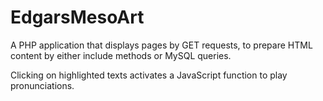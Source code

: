 # EdgarsMesoArt

A PHP application that displays pages by GET requests, to prepare HTML content by either include methods or MySQL queries.

Clicking on highlighted texts activates a JavaScript function to play pronunciations.
